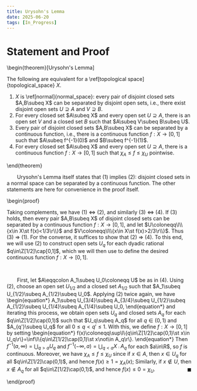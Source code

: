 ```yaml
---
title: Urysohn's Lemma
date: 2025-06-20
tags: [In_Progress]
---
```


# Statement and Proof

\begin{theorem}[Urysohn's Lemma]

The following are equivalent for a \ref[topological space]{topological_space} $X$.
1. $X$ is \ref[normal]{normal_space}: every pair of disjoint closed sets $A,B\subeq X$ can be separated by disjoint open sets, i.e., there exist disjoint open sets $U\supseteq A$ and $V\supseteq B$.
2. For every closed set $A\subeq X$ and every open set $U\supseteq A$, there is an open set $V$ and a closed set $B$ such that $A\subeq V\subeq B\subeq U$.
3. Every pair of disjoint closed sets $A,B\subeq X$ can be separated by a continuous function, i.e., there is a continuous function $f:X\to[0,1]$ such that $A\subeq f^{-1}(0)$ and $B\subeq f^{-1}(1)$.
4. For every closed set $A\subeq X$ and every open set $U\supseteq A$, there is a continuous function $f:X\to[0,1]$ such that $\chi_A\leq f\leq\chi_U$ pointwise.

\end{theorem}

&emsp;&emsp;Urysohn's Lemma itself states that (1) implies (2): disjoint closed sets in a normal space can be separated by a continuous function. The other statements are here for convenience in the proof itself.

<div class="space"></div>

\begin{proof}

Taking complements, we have (1) $\Leftrightarrow$ (2), and similarly (3) $\Leftrightarrow$ (4). If (3) holds, then every pair $A,B\subeq X$ of disjoint closed sets can be separated by a continuous function $f:X\to[0,1]$, and let $U\coloneqq\l\\{x\in X\st f(x)<1/3\r\\}$ and $V\coloneqq\l\\{x\in X\st f(x)>2/3\r\\}$. Thus (3) $\Rightarrow$ (1). For the converse, it suffices to show that (2) $\Rightarrow$ (4). To this end, we will use (2) to construct open sets $U_q$ for each dyadic rational $q\in\Z[1/2]\cap[0,1]$, which we will then use to define the desired continuous function $f:X\to[0,1]$.

<br>

&emsp;&emsp;First, let $A\eqqcolon A_1\subeq U_0\coloneqq U$ be as in (4). Using (2), choose an open set $U_{1/2}$ and a closed set $A_{1/2}$ such that $A_1\subeq U_{1/2}\subeq A_{1/2}\subeq U_0$. Applying (2) twice again, we have
\begin{equation*}
    A_1\subeq U_{3/4}\subeq A_{3/4}\subeq U_{1/2}\subeq A_{1/2}\subeq U_{1/4}\subeq A_{1/4}\subeq U_0,
\end{equation*}
and iterating this process, we obtain open sets $U_q$ and closed sets $A_q$ for each $q\in\Z[1/2]\cap(0,1)$ such that $U_q\subeq A_q$ for all $q\in(0,1)$ and $A_{q'}\subeq U_q$ for all $0\leq q<q'\leq1$. With this, we define $f:X\to[0,1]$ by setting
\begin{equation*}
    f(x)\coloneqq\sup\l\\{q\in\Z[1/2]\cap(0,1)\st x\in U_q\r\\}=\inf\l\\{q\in\Z[1/2]\cap(0,1)\st x\not\in A_q\r\\}.
\end{equation*}
Then $f^{-1}(a,\infty)=\bigcup_{q>a}U_q$ and $f^{-1}(-\infty,a)=\bigcup_{q<a}X\comp A_q$ for each $a\in\R$, so $f$ is continuous. Moreover, we have $\chi_A\leq f\leq\chi_U$ since if $x\in A$, then $x\in U_q$ for all $q\in\Z[1/2]\cap(0,1)$, and hence $f(x)\geq1=\chi_A(x)$; Similarly, if $x\not\in U$, then $x\not\in A_q$ for all $q\in\Z[1/2]\cap(0,1)$, and hence $f(x)\leq0=\chi_U$.<span style="float:right;">$\blacksquare$</span>

\end{proof}

